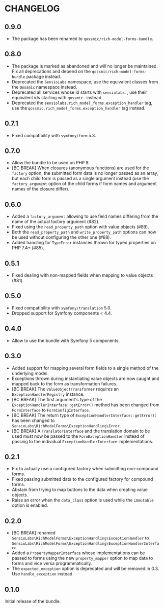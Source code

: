 CHANGELOG
=========

0.9.0
-----

* The package has been renamed to `qossmic/rich-model-forms-bundle`.

0.8.0
-----

* The package is marked as abandoned and will no longer be maintained. Fix all deprecations and
  depend on the `qossmic/rich-model-forms-bundle` package instead.
* Deprecated the `SensioLabs` namespace, use the equivalent classes from the `Qossmic` namespace
  instead.
* Deprecated all services whose id starts with `sensiolabs.`, use their equivalent ids starting
  with `qossmic.` instead.
* Deprecated the `sensiolabs.rich_model_forms.exception_handler` tag, use the `qossmic.rich_model_forms.exception_handler`
  tag instead.

0.7.1
-----

* Fixed compatibility with `symfony/form` 5.3.

0.7.0
-----

* Allow the bundle to be used on PHP 8.
* [BC BREAK] When closures (anonymous functions) are used for the `factory` option, the submitted
  form data is no longer passed as an array, but each child form is passed as a single argument
  instead (use the `factory_argument` option of the child forms if form names and argument names
  of the closure differ).

0.6.0
-----

* Added a `factory_argument` allowing to use field names differing from the name of the actual
  factory argument (#82).
* Fixed using the `read_property_path` option with value objects (#89).
* Both the `read_property_path` and `write_property_path` options can now be used without
  configuring the other one (#88).
* Added handling for `TypeError` instances thrown for typed properties on PHP 7.4+ (#85).

0.5.1
-----

* Fixed dealing with non-mapped fields when mapping to value objects (#81).

0.5.0
-----

* Fixed compatibility with `symfony/translation` 5.0.
* Dropped support for Symfony components < 4.4.

0.4.0
-----

* Allow to use the bundle with Symfony 5 components.

0.3.0
-----

* Added support for mapping several form fields to a single method of the underlying model.
* Exceptions thrown during instantiating value objects are now caught and mapped back to the form as transformation
  failures.
* [BC BREAK] The `ValueObjectTransformer` requires an `ExceptionHandlerRegistry` instance.
* [BC BREAK] The first argument's type of the `ExceptionHandlerInterface::getError()` method has been changed from
  `FormInterface` to `FormConfigInterface`.
* [BC BREAK] The return type of `ExceptionHandlerInterface::getError()` has been changed to `SensioLabs\RichModelForms\ExceptionHandling\Error`.
* [BC BREAK] A `TranslatorInterface` and the translation domain to be used must now be passed to the `FormExceptionHandler`
  instead of passing to the individual `ExceptionHandlerInterface` implementations.

0.2.1
-----

* Fix to actually use a configured factory when submitting non-compound forms.
* Fixed passing submitted data to the configured factory for compound forms.
* Abstain from trying to map buttons to the data when creating value objects.
* Raise an error when the `data_class` option is used while the `immutable` option is enabled.

0.2.0
-----

* [BC BREAK] renamed `SensioLabs\RichModelForms\ExceptionHandling\ExceptionHandler` to
  `SensioLabs\RichModelForms\ExceptionHandling\ExceptionHandlerInterface`
* Added a `PropertyMapperInterface` whose implementations can be passed to forms using the new
  `property_mapper` option to map data to forms and vice versa programmatically.
* The `expected_exception` option is deprecated and will be removed in 0.3. Use `handle_exception` instead.

0.1.0
-----

Initial release of the bundle.
